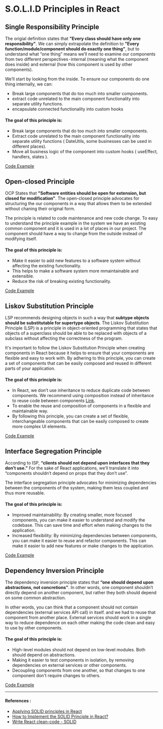 # S.O.L.I.D Principles in React

## Single Responsibility Principle

The origial definition states that **"Every class should have only one responsibility"**. We can simply extrapolate the definition to **"Every function/module/component should do exactly one thing"**, but to understand what “one thing” means we’ll need to examine our components from two different perspectives - internal (meaning what the component does inside) and external (how this component is used by other components).

We’ll start by looking from the inside. To ensure our components do one thing internally, we can:

- Break large components that do too much into smaller components.
- extract code unrelated to the main component functionality into separate utility functions.
- encapsulate connected functionality into custom hooks

#### The goal of this principle is:

- Break large components that do too much into smaller components.
- Extract code unrelated to the main component functionality into separate utility functions ( DateUtils, some businesses can be used in different places).
- Move all business logic of the component into custom hooks ( useEffect, handlers, states ).

[Code Example](https://github.com/Safnaj/React-SOLID-Principles/tree/main/src/principles/SRP)

## Open-closed Principle

OCP States that **"Software entities should be open for extension, but closed for modification"**. The open-closed principle advocates for structuring the our components in a way that allows them to be extended without chaning their original form.

The principle is related to code maintenance and new code change. To easy to understand the principle example in the system we have an existing common component and it is used in a lot of places in our project. The component should have a way to change from the outside instead of modifying itself.

#### The goal of this principle is:

- Make it easier to add new features to a software system without affecting the existing functionality.
- This helps to make a software system more mmaintainable and extensible.
- Reduce the risk of breaking existing functionality.

[Code Example](https://github.com/Safnaj/React-SOLID-Principles/tree/main/src/principles/OCP)

## Liskov Substitution Principle

LSP recommends designing objects in such a way that **subtype objects should be substitutable for supertype objects**. The Liskov Substitution Principle (LSP) is a principle in object-oriented programming that states that objects of a superclass should be able to be replaced with objects of a subclass without affecting the correctness of the program.

It's important to follow the Liskov Substitution Principle when creating components in React because it helps to ensure that your components are flexible and easy to work with. By adhering to this principle, you can create a set of components that can be easily composed and reused in different parts of your application.

#### The goal of this principle is:

- In React, we don’t use inheritance to reduce duplicate code between components. We recommend using composition instead of inheritance to reuse code between components [Link](https://reactjs.org/docs/composition-vs-inheritance.html).
- To enable the reuse and composition of components in a flexible and maintainable way.
- By following this principle, you can create a set of flexible, interchangeable components that can be easily composed to create more complex UI elements.

[Code Example](https://github.com/Safnaj/React-SOLID-Principles/tree/main/src/principles/LSP)

## Interface Segregation Principle

According to ISP, **“clients should not depend upon interfaces that they don’t use.”** For the sake of React applications, we’ll translate it into “components shouldn’t depend on props that they don’t use”.

The interface segregation principle advocates for minimizing dependencies between the components of the system, making them less coupled and thus more reusable.

#### The goal of this principle is:

- Improved maintainability: By creating smaller, more focused components, you can make it easier to understand and modify the codebase. This can save time and effort when making changes to the application.
- Increased flexibility: By minimizing dependencies between components, you can make it easier to reuse and refactor components. This can make it easier to add new features or make changes to the application.

[Code Example](https://github.com/Safnaj/React-SOLID-Principles/tree/main/src/principles/ISP)

## Dependency Inversion Principle

The dependency inversion principle states that **“one should depend upon abstractions, not concretions”**. In other words, one component shouldn’t directly depend on another component, but rather they both should depend on some common abstraction.

In other words, you can think that a component should not contain dependencies (external services API call) in itself. and we had to reuse that component from another place. External services should work in a single way to reduce dependence on each other making the code clean and easy to use by other components.

#### The goal of this principle is:

- High-level modules should not depend on low-level modules. Both should depend on abstractions.
- Making it easier to test components in isolation, by removing dependencies on external services or other components.
- Decoupling components from one another, so that changes to one component don't require changes to others.

[Code Example](https://github.com/Safnaj/React-SOLID-Principles/tree/main/src/principles/DIP)

<hr/>

#### References :

- [Applying SOLID principles in React](https://konstantinlebedev.com/solid-in-react/)
- [How to Implement the SOLID Principle in React?](https://javascript.plainenglish.io/solid-principle-in-react-11272c41b529)
- [Write React clean-code - SOLID](https://www.youtube.com/watch?v=MSq_DCRxOxw)
